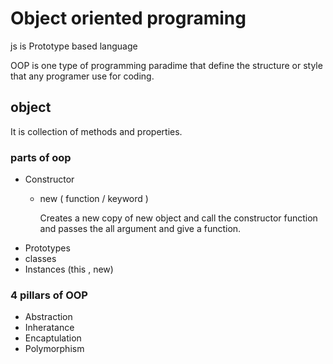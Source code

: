 # Object oriented programing 

js is Prototype based language 

OOP is one type of programming paradime that define the structure or style that any programer use for coding.

## object

It is collection of methods and properties.

### parts of oop
- Constructor 
    - new ( function / keyword )
        
        Creates a new copy of new object and call the constructor function and passes the all argument and  give a function.
- Prototypes
- classes 
- Instances (this , new)

### 4 pillars of OOP

- Abstraction 
- Inheratance
- Encaptulation
- Polymorphism 

